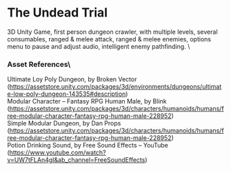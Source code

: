 # The Undead Trial
3D Unity Game, first person dungeon crawler, with multiple levels, several consumables, ranged & melee attack, ranged & melee enemies, options menu to pause and adjust audio, intelligent enemy pathfinding. \

### Asset References\
Ultimate Loy Poly Dungeon, by Broken Vector (https://assetstore.unity.com/packages/3d/environments/dungeons/ultimate-low-poly-dungeon-143535#description) \
Modular Character – Fantasy RPG Human Male, by Blink (https://assetstore.unity.com/packages/3d/characters/humanoids/humans/free-modular-character-fantasy-rpg-human-male-228952) \
Simple Modular Dungeon, by Dan Props (https://assetstore.unity.com/packages/3d/characters/humanoids/humans/free-modular-character-fantasy-rpg-human-male-228952) \
Potion Drinking Sound, by Free Sound Effects – YouTube (https://www.youtube.com/watch?v=UW7tFLAn4gI&ab_channel=FreeSoundEffects)
